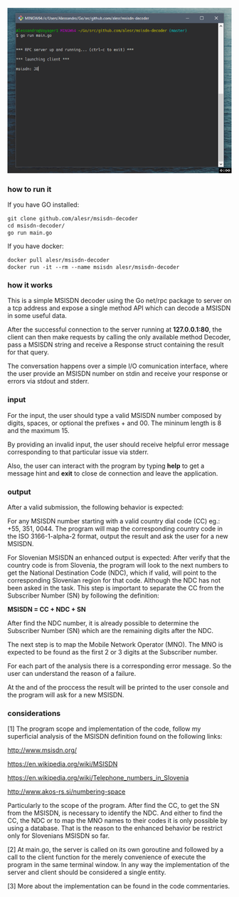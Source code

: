 ![msisdn-decoder](https://github.com/alesr/msisdn-decoder/blob/master/msisdn-decoder.gif)

### how to run it

If you have GO installed:
```
git clone github.com/alesr/msisdn-decoder
cd msisdn-decoder/
go run main.go
```

If you have docker:
```
docker pull alesr/msisdn-decoder
docker run -it --rm --name msisdn alesr/msisdn-decoder
```

### how it works

This is a simple MSISDN decoder using the Go net/rpc package to server on a tcp address and expose a single method API which can decode a MSISDN in some useful data.

After the successful connection to the server running at **127.0.0.1:80**, the client can then make requests by calling the only available method Decoder, pass a MSISDN string and receive a Response struct containing the result for that query.

The conversation happens over a simple I/O comunication interface, where the user provide an MSISDN number on stdin and receive your response or errors via stdout and stderr.

### input

For the input, the user should type a valid MSISDN number composed by digits, spaces, or optional the prefixes + and 00. The mininum length is 8 and the maximum 15.

By providing an invalid input, the user should receive helpful error message corresponding to that particular issue via stderr.

Also, the user can interact with the program by typing **help** to get a message hint and **exit** to close de connection and leave the application.

### output

After a valid submission, the following behavior is expected:

For any MSISDN number starting with a valid country dial code (CC) eg.: +55, 351, 0044. The program will map the corresponding country code in the ISO 3166-1-alpha-2 format, output the result and ask the user for a new MSISDN.

For Slovenian MSISDN an enhanced output is expected:
After verify that the country code is from Slovenia, the program will look to the next numbers to get the National Destination Code (NDC), which if valid, will point to the corresponding Slovenian region for that code. Although the NDC has not been asked in the task. This step is important to separate the CC from the Subscriber Number (SN) by following the definition:

**MSISDN = CC + NDC + SN**

After find the NDC number, it is already possible to determine the Subscriber Number (SN) which are the remaining digits after the NDC.

The next step is to map the Mobile Network Operator (MNO). The MNO is expected to be found as the first 2 or 3 digits at the Subscriber number.

For each part of the analysis there is a corresponding error message. So the user can understand the reason of a failure.

At the and of the proccess the result will be printed to the user console and the program will ask for a new MSISDN.

### considerations

[1]
The program scope and implementation of the code, follow my superficial analysis of the MSISDN definition found on the following links:

http://www.msisdn.org/

https://en.wikipedia.org/wiki/MSISDN

https://en.wikipedia.org/wiki/Telephone_numbers_in_Slovenia

http://www.akos-rs.si/numbering-space

Particularly to the scope of the program.
After find the CC, to get the SN from the MSISDN, is necessary to identify the NDC. And either to find the CC, the NDC or to map the MNO names to their codes it is only possible by using a database. That is the reason to the enhanced behavior be restrict only for Slovenians MSISDN so far.

[2]
At main.go, the server is called on its own goroutine and followed by a call to the client function for the
merely convenience of execute the program in the same terminal window. In any way the implementation of the server and client should be considered a single entity.

[3]
More about the implementation can be found in the code commentaries.
